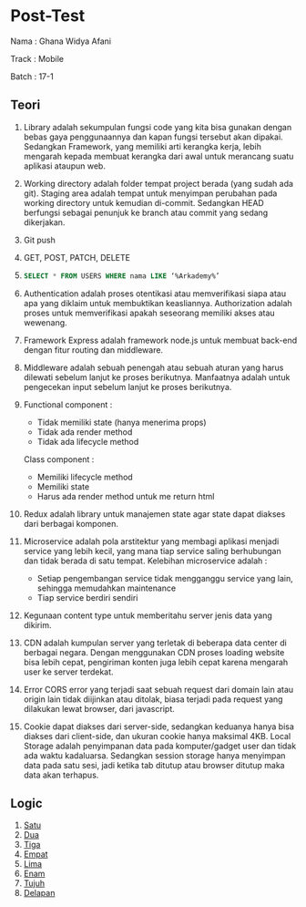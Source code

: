 # Post-Test

Nama : Ghana Widya Afani

Track : Mobile

Batch : 17-1

## Teori

1. Library adalah sekumpulan fungsi code yang kita bisa gunakan dengan bebas gaya penggunaannya dan kapan fungsi tersebut akan dipakai. Sedangkan Framework, yang memiliki arti kerangka kerja, lebih mengarah kepada membuat kerangka dari awal untuk merancang suatu aplikasi ataupun web.

2. Working directory adalah folder tempat project berada (yang sudah ada git). Staging area adalah tempat untuk menyimpan perubahan pada working directory untuk kemudian di-commit. Sedangkan HEAD berfungsi sebagai penunjuk ke branch atau commit yang sedang dikerjakan.

3. Git push

4. GET, POST, PATCH, DELETE

5. ```SQL
   SELECT * FROM USERS WHERE nama LIKE ‘%Arkademy%’
   ```

6. Authentication adalah proses otentikasi atau memverifikasi siapa atau apa yang diklaim untuk membuktikan keasliannya. Authorization adalah proses untuk memverifikasi apakah seseorang memiliki akses atau wewenang.

7. Framework Express adalah framework node.js untuk membuat back-end dengan fitur routing dan middleware.

8. Middleware adalah sebuah penengah atau sebuah aturan yang harus dilewati sebelum lanjut ke proses berikutnya. Manfaatnya adalah untuk pengecekan input sebelum lanjut ke proses berikutnya.

9. Functional component :

   - Tidak memiliki state (hanya menerima props)
   - Tidak ada render method
   - Tidak ada lifecycle method

   Class component :

   - Memiliki lifecycle method
   - Memiliki state
   - Harus ada render method untuk me return html

10. Redux adalah library untuk manajemen state agar state dapat diakses dari berbagai komponen.

11. Microservice adalah pola arstitektur yang membagi aplikasi menjadi service yang lebih kecil, yang mana tiap service saling berhubungan dan tidak berada di satu tempat. Kelebihan microservice adalah :

    - Setiap pengembangan service tidak mengganggu service yang lain, sehingga memudahkan maintenance
    - Tiap service berdiri sendiri

12. Kegunaan content type untuk memberitahu server jenis data yang dikirim.

13. CDN adalah kumpulan server yang terletak di beberapa data center di berbagai negara. Dengan menggunakan CDN proses loading website bisa lebih cepat, pengiriman konten juga lebih cepat karena mengarah user ke server terdekat.

14. Error CORS error yang terjadi saat sebuah request dari domain lain atau origin lain tidak diijinkan atau ditolak, biasa terjadi pada request yang dilakukan lewat browser, dari javascript.

15. Cookie dapat diakses dari server-side, sedangkan keduanya hanya bisa diakses dari client-side, dan ukuran cookie hanya maksimal 4KB. Local Storage adalah penyimpanan data pada komputer/gadget user dan tidak ada waktu kadaluarsa. Sedangkan session storage hanya menyimpan data pada satu sesi, jadi ketika tab ditutup atau browser ditutup maka data akan terhapus.

## Logic

1. [Satu](https://github.com/gana-wa/chunin-exam/blob/main/logic/1.js)
2. [Dua](https://github.com/gana-wa/chunin-exam/blob/main/logic/2.js)
3. [Tiga](https://github.com/gana-wa/chunin-exam/blob/main/logic/3.sql)
4. [Empat](https://github.com/gana-wa/chunin-exam/blob/main/logic/4.js)
5. [Lima](https://github.com/gana-wa/chunin-exam/blob/main/logic/5.js)
6. [Enam](https://github.com/gana-wa/chunin-exam/blob/main/logic/6.js)
7. [Tujuh](https://github.com/gana-wa/chunin-exam/blob/main/logic/7.js)
8. [Delapan](https://github.com/gana-wa/chunin-exam/blob/main/logic/8.js)

